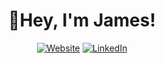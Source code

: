 <h1 align="center">👋Hey, I'm James!</h1>

<p align="center">
    <a href="http://www.jamcamrich.com/"><img alt="Website" src="https://img.shields.io/badge/Visit-Portfolio-green?logo=rss&style=for-the-badge"></a>
    <a href="https://www.linkedin.com/in/jrichm444/"><img alt="LinkedIn" src="https://img.shields.io/badge/connect-James Richmond-green?logo=linkedin&style=for-the-badge"></a>
</p>

